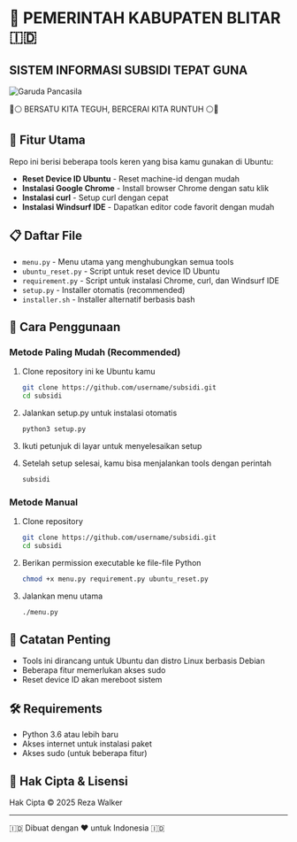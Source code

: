 # 🦅 PEMERINTAH KABUPATEN BLITAR 🇮🇩

## SISTEM INFORMASI SUBSIDI TEPAT GUNA

![Garuda Pancasila](https://upload.wikimedia.org/wikipedia/commons/thumb/9/90/National_emblem_of_Indonesia_Garuda_Pancasila.svg/220px-National_emblem_of_Indonesia_Garuda_Pancasila.svg.png)

🔴⚪ BERSATU KITA TEGUH, BERCERAI KITA RUNTUH ⚪🔴

## 🌟 Fitur Utama

Repo ini berisi beberapa tools keren yang bisa kamu gunakan di Ubuntu:

- **Reset Device ID Ubuntu** - Reset machine-id dengan mudah
- **Instalasi Google Chrome** - Install browser Chrome dengan satu klik
- **Instalasi curl** - Setup curl dengan cepat
- **Instalasi Windsurf IDE** - Dapatkan editor code favorit dengan mudah

## 📋 Daftar File

- `menu.py` - Menu utama yang menghubungkan semua tools
- `ubuntu_reset.py` - Script untuk reset device ID Ubuntu
- `requirement.py` - Script untuk instalasi Chrome, curl, dan Windsurf IDE
- `setup.py` - Installer otomatis (recommended)
- `installer.sh` - Installer alternatif berbasis bash

## 🚀 Cara Penggunaan

### Metode Paling Mudah (Recommended)

1. Clone repository ini ke Ubuntu kamu
   ```bash
   git clone https://github.com/username/subsidi.git
   cd subsidi
   ```

2. Jalankan setup.py untuk instalasi otomatis
   ```bash
   python3 setup.py
   ```

3. Ikuti petunjuk di layar untuk menyelesaikan setup

4. Setelah setup selesai, kamu bisa menjalankan tools dengan perintah
   ```bash
   subsidi
   ```

### Metode Manual

1. Clone repository
   ```bash
   git clone https://github.com/username/subsidi.git
   cd subsidi
   ```

2. Berikan permission executable ke file-file Python
   ```bash
   chmod +x menu.py requirement.py ubuntu_reset.py
   ```

3. Jalankan menu utama
   ```bash
   ./menu.py
   ```

## 📝 Catatan Penting

- Tools ini dirancang untuk Ubuntu dan distro Linux berbasis Debian
- Beberapa fitur memerlukan akses sudo
- Reset device ID akan mereboot sistem

## 🛠️ Requirements

- Python 3.6 atau lebih baru
- Akses internet untuk instalasi paket
- Akses sudo (untuk beberapa fitur)

## 📜 Hak Cipta & Lisensi

Hak Cipta © 2025 Reza Walker

---

🇮🇩 Dibuat dengan ❤️ untuk Indonesia 🇮🇩



